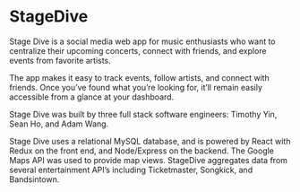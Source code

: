 # StageDive

Stage Dive is a social media web app for music enthusiasts who want to centralize their upcoming concerts, connect with friends, and explore events from favorite artists.

The app makes it easy to track events, follow artists, and connect with friends.
Once you’ve found what you’re looking for, it’ll remain easily accessible from a glance at your dashboard.

Stage Dive was built by three full stack software engineers: Timothy Yin, Sean Ho, and Adam Wang.

Stage Dive uses a relational MySQL database, and is powered by React with Redux on the front end, and Node/Express on the backend.
The Google Maps API was used to provide map views.
StageDive aggregates data from several entertainment API’s including Ticketmaster, Songkick, and Bandsintown.
